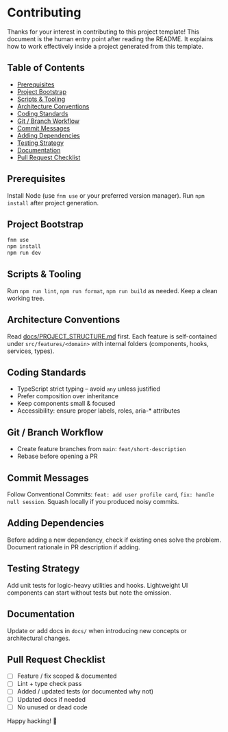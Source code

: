 # Contributing

Thanks for your interest in contributing to this project template! This document is the human entry point after reading the README. It explains how to work effectively inside a project generated from this template.

## Table of Contents

- [Prerequisites](#prerequisites)
- [Project Bootstrap](#project-bootstrap)
- [Scripts & Tooling](#scripts--tooling)
- [Architecture Conventions](#architecture-conventions)
- [Coding Standards](#coding-standards)
- [Git / Branch Workflow](#git--branch-workflow)
- [Commit Messages](#commit-messages)
- [Adding Dependencies](#adding-dependencies)
- [Testing Strategy](#testing-strategy)
- [Documentation](#documentation)
- [Pull Request Checklist](#pull-request-checklist)

## Prerequisites

Install Node (use `fnm use` or your preferred version manager). Run `npm install` after project generation.

## Project Bootstrap

```sh
fnm use
npm install
npm run dev
```

## Scripts & Tooling

Run `npm run lint`, `npm run format`, `npm run build` as needed. Keep a clean working tree.

## Architecture Conventions

Read [docs/PROJECT_STRUCTURE.md](./docs/PROJECT_STRUCTURE.md) first. Each feature is self-contained under `src/features/<domain>` with internal folders (components, hooks, services, types).

## Coding Standards

- TypeScript strict typing – avoid `any` unless justified
- Prefer composition over inheritance
- Keep components small & focused
- Accessibility: ensure proper labels, roles, aria-\* attributes

## Git / Branch Workflow

- Create feature branches from `main`: `feat/short-description`
- Rebase before opening a PR

## Commit Messages

Follow Conventional Commits: `feat: add user profile card`, `fix: handle null session`. Squash locally if you produced noisy commits.

## Adding Dependencies

Before adding a new dependency, check if existing ones solve the problem. Document rationale in PR description if adding.

## Testing Strategy

Add unit tests for logic-heavy utilities and hooks. Lightweight UI components can start without tests but note the omission.

## Documentation

Update or add docs in `docs/` when introducing new concepts or architectural changes.

## Pull Request Checklist

- [ ] Feature / fix scoped & documented
- [ ] Lint + type check pass
- [ ] Added / updated tests (or documented why not)
- [ ] Updated docs if needed
- [ ] No unused or dead code

Happy hacking! 🚀
